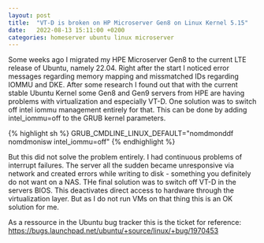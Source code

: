 ```yaml
---
layout: post
title:  "VT-D is broken on HP Microserver Gen8 on Linux Kernel 5.15"
date:   2022-08-13 15:11:00 +0200
categories: homeserver ubuntu linux microserver
---
```

Some weeks ago I migrated my HPE Microserver Gen8 to the current LTE release of Ubuntu, namely 22.04. Right after the start I noticed error messages regarding memory mapping and missmatched IDs regarding IOMMU and DKE. After some research I found out that with the current stable Ubuntu Kernel some Gen8 and Gen9 servers from HPE are having problems with virtualization and especially VT-D. One solution was to switch off intel iommu management entirely for that. This can be done by adding intel_iommu=off to the GRUB kernel parameters.

{% highlight sh %}
GRUB_CMDLINE_LINUX_DEFAULT="nomdmonddf nomdmonisw intel_iommu=off"
{% endhighlight %}

But this did not solve the problem entirely. I had continuous problems of interrupt failures. The server all the sudden became unresponsive via network and created errors while writing to disk - something you definitely do not want on a NAS. THe final solution was to switch off VT-D in the servers BIOS. This deactivates direct access to hardware through the virtualization layer. But as I do not run VMs on that thing this is an OK solution for me. 

As a ressource in the Ubuntu bug tracker this is the ticket for reference: https://bugs.launchpad.net/ubuntu/+source/linux/+bug/1970453
